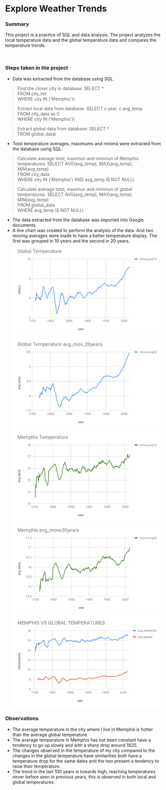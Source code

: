 # Explore Weather Trends

### Summary

This project is a practice of SQL and data analysis. The project analyzes the local temperature data and the global temperature data and compares the temperature trends.

 
### Steps taken in the project

* Data was extracted from the database using SQL.
>Find the closer city in database:
SELECT *\
FROM city_list\
WHERE city IN ('Memphis')\

>Extract local data from database:
SELECT c.year, c.avg_temp\
FROM city_data as C\
WHERE city IN ('Memphis')\

>Extract global data from database:
SELECT *\
FROM global_data\

* Total temperature averages, maximums and minima were extracted from the database using SQL.
>Calculate average total, maximun and minimun of Memphis temperatures.
SELECT AVG(avg_temp), MAX(avg_temp), MIN(avg_temp)\
FROM city_data\
WHERE city IN ('Memphis') AND avg_temp IS NOT NULL\

>Calculate average total, maximun and minimun of global temperatures.
SELECT AVG(avg_temp), MAX(avg_temp), MIN(avg_temp)\
FROM global_data\
WHERE  avg_temp IS NOT NULL\

* The data extracted from the database was imported into Google documents.
* A line chart was created to perform the analysis of the data. And two moving averages were made to have a better temperature display. The first was grouped in 10 years and the second in 20 years.
![Temperature Global average move 10 years](Global10.png)
![Temperature Global average move 20 years](Global20.png)
![Temperature Memphis average move 10 years](Memphis10.png)
![Temperature Memphis average move 10 years](Memphis20.png)
![Temperature Global vs Memphis](MemphisVsGlobal.png)
### Observations

* The average temperature in the city where I live in Memphis is hotter than the average global temperature.
* The average temperature in Memphis has not been constant have a tendency to go up slowly and with a sharp drop around 1820.
* The changes observed in the temperature of my city compared to the changes in the global temperature have similarities both have a temperature drop for the same dates and the two present a tendency to raise their temperature.
* The trend in the last 100 years is towards high, reaching temperatures never before seen in previous years, this is observed in both local and global temperatures.
